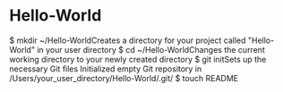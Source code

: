 Hello-World
===========

$ mkdir ~/Hello-WorldCreates a directory for your project called "Hello-World" in your user directory
$ cd ~/Hello-WorldChanges the current working directory to your newly created directory
$ git initSets up the necessary Git files
Initialized empty Git repository in /Users/your_user_directory/Hello-World/.git/
$ touch README
